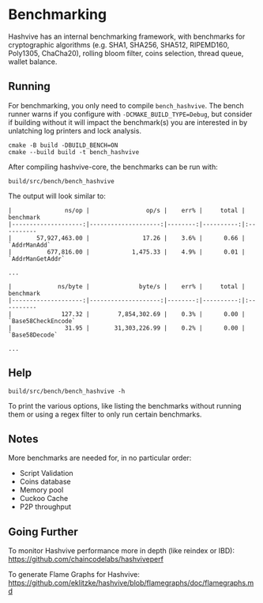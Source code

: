 # Benchmarking

Hashvive has an internal benchmarking framework, with benchmarks
for cryptographic algorithms (e.g. SHA1, SHA256, SHA512, RIPEMD160, Poly1305, ChaCha20), rolling bloom filter, coins selection,
thread queue, wallet balance.

## Running

For benchmarking, you only need to compile `bench_hashvive`. The bench runner
warns if you configure with `-DCMAKE_BUILD_TYPE=Debug`, but consider if building without
it will impact the benchmark(s) you are interested in by unlatching log printers
and lock analysis.

    cmake -B build -DBUILD_BENCH=ON
    cmake --build build -t bench_hashvive

After compiling hashvive-core, the benchmarks can be run with:

    build/src/bench/bench_hashvive

The output will look similar to:

```
|               ns/op |                op/s |    err% |     total | benchmark
|--------------------:|--------------------:|--------:|----------:|:----------
|       57,927,463.00 |               17.26 |    3.6% |      0.66 | `AddrManAdd`
|          677,816.00 |            1,475.33 |    4.9% |      0.01 | `AddrManGetAddr`

...

|             ns/byte |              byte/s |    err% |     total | benchmark
|--------------------:|--------------------:|--------:|----------:|:----------
|              127.32 |        7,854,302.69 |    0.3% |      0.00 | `Base58CheckEncode`
|               31.95 |       31,303,226.99 |    0.2% |      0.00 | `Base58Decode`

...
```

## Help

    build/src/bench/bench_hashvive -h

To print the various options, like listing the benchmarks without running them
or using a regex filter to only run certain benchmarks.

## Notes

More benchmarks are needed for, in no particular order:

- Script Validation
- Coins database
- Memory pool
- Cuckoo Cache
- P2P throughput

## Going Further

To monitor Hashvive performance more in depth (like reindex or IBD): https://github.com/chaincodelabs/hashviveperf

To generate Flame Graphs for Hashvive: https://github.com/eklitzke/hashvive/blob/flamegraphs/doc/flamegraphs.md
